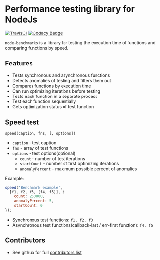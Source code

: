 # Performance testing library for NodeJs

[![TravisCI](https://travis-ci.org/bugagashenkj/bugaga-tests.svg?branch=master)](https://travis-ci.org/bugagashenkj/bugaga-tests)
[![Codacy Badge](https://api.codacy.com/project/badge/Grade/79d81f700ad441568d1dc6cca687ea77)](https://www.codacy.com/app/bugagashenkj/bugaga-tests)

`node-benchmarks` is a library for testing the execution time of functions and comparing functions by speed.

## Features

  - Tests synchronous and asynchronous functions
  - Detects anomalies of testing and filters them out
  - Compares functions by execution time
  - Can run optimizing iterations before testing
  - Tests each function in a separate process
  - Test each function sequentially
  - Gets optimization status of test function

## Speed test
`speed(caption, fns, [, options])`
- `caption` - test caption
- `fns` - array of test functions
- `options` - test options(optional)
  - `count` - number of test iterations
  - `startCount` - number of first optimizing iterations
  - `anomalyPercent` - maximum possible percent of anomalies

Example:

```JavaScript
speed('Benchmark example',
  [f1, f2, f3, [f4, f5]], {
    count: 250000,
    anomalyPercent: 5,
    startCount: 0
});

```
- Synchronous test functions: `f1, f2, f3`
- Asynchronous test functions(callback-last / err-first function): `f4, f5`

## Contributors
  - See github for full [contributors list](https://github.com/bugagashenkj/bugaga-tests/graphs/contributors)
